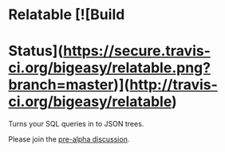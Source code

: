 # Relatable [![Build
# Status](https://secure.travis-ci.org/bigeasy/relatable.png?branch=master)](http://travis-ci.org/bigeasy/relatable)

Turns your SQL queries in to JSON trees.

Please join the [pre-alpha
discussion](https://github.com/bigeasy/relatable/issues/10).
